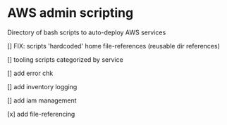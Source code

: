 # AWS admin scripting

Directory of bash scripts to auto-deploy AWS services 

[] FIX: scripts 'hardcoded' home file-references (reusable dir references)

[] tooling scripts categorized by service

[] add error chk

[] add inventory logging

[] add iam management

[x] add file-referencing
